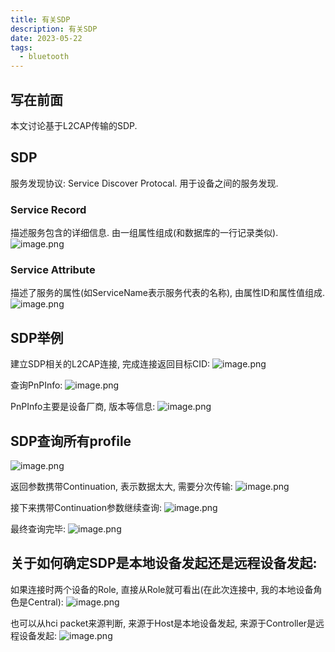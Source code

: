 ```yaml
---
title: 有关SDP
description: 有关SDP
date: 2023-05-22
tags:
  - bluetooth
---
```


## 写在前面
本文讨论基于L2CAP传输的SDP.

## SDP
服务发现协议: Service Discover Protocal. 用于设备之间的服务发现.

### Service Record
描述服务包含的详细信息. 由一组属性组成(和数据库的一行记录类似).
![image.png](https://cdn.jsdelivr.net/gh/zabbits/cdn@main/picgo/20230522235401.png)

### Service Attribute
描述了服务的属性(如ServiceName表示服务代表的名称), 由属性ID和属性值组成.
![image.png](https://cdn.jsdelivr.net/gh/zabbits/cdn@main/picgo/20230523001354.png)


## SDP举例
建立SDP相关的L2CAP连接, 完成连接返回目标CID:
![image.png](https://cdn.jsdelivr.net/gh/zabbits/cdn@main/picgo/20230523001832.png)

查询PnPInfo:
![image.png](https://cdn.jsdelivr.net/gh/zabbits/cdn@main/picgo/20230523002137.png)

PnPInfo主要是设备厂商, 版本等信息:
![image.png](https://cdn.jsdelivr.net/gh/zabbits/cdn@main/picgo/20230523003146.png)

## SDP查询所有profile
![image.png](https://cdn.jsdelivr.net/gh/zabbits/cdn@main/picgo/20230523232523.png)

返回参数携带Continuation, 表示数据太大, 需要分次传输:
![image.png](https://cdn.jsdelivr.net/gh/zabbits/cdn@main/picgo/20230523232559.png)

接下来携带Continuation参数继续查询:
![image.png](https://cdn.jsdelivr.net/gh/zabbits/cdn@main/picgo/20230523232808.png)

最终查询完毕:
![image.png](https://cdn.jsdelivr.net/gh/zabbits/cdn@main/picgo/20230523232909.png)


## 关于如何确定SDP是本地设备发起还是远程设备发起:
如果连接时两个设备的Role, 直接从Role就可看出(在此次连接中, 我的本地设备角色是Central):
![image.png](https://cdn.jsdelivr.net/gh/zabbits/cdn@main/picgo/20230523002830.png)

也可以从hci packet来源判断, 来源于Host是本地设备发起, 来源于Controller是远程设备发起:
![image.png](https://cdn.jsdelivr.net/gh/zabbits/cdn@main/picgo/20230523002955.png)
